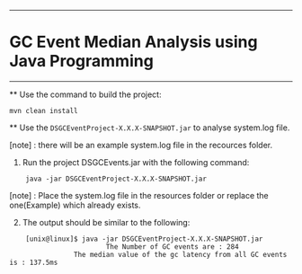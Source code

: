 **************************************************
# GC Event Median Analysis using Java Programming
**************************************************

** Use the command to build the project:
~~~
mvn clean install
~~~

** Use the `DSGCEventProject-X.X.X-SNAPSHOT.jar` to analyse system.log file.

[note] : there will be an example system.log file in the recources folder.

1. Run the project DSGCEvents.jar with the following command:
~~~
	java -jar DSGCEventProject-X.X.X-SNAPSHOT.jar
~~~
[note] : Place the system.log file in the resources folder or replace the one(Example) which already exists.

2. The output should be similar to the following:
~~~
	[unix@linux]$ java -jar DSGCEventProject-X.X.X-SNAPSHOT.jar
				        The Number of GC events are : 284
                The median value of the gc latency from all GC events is : 137.5ms
~~~
